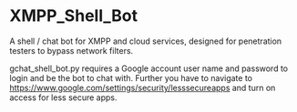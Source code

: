 # XMPP_Shell_Bot
A shell / chat bot for XMPP and cloud services, designed for penetration testers to bypass network filters.

gchat_shell_bot.py requires a Google account user name and password to login and be the bot to chat with. 
Further you have to navigate to https://www.google.com/settings/security/lesssecureapps and turn on access for less secure apps.
